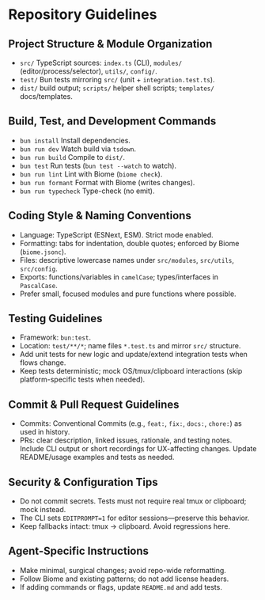 # Repository Guidelines

## Project Structure & Module Organization
- `src/` TypeScript sources: `index.ts` (CLI), `modules/` (editor/process/selector), `utils/`, `config/`.
- `test/` Bun tests mirroring `src/` (unit + `integration.test.ts`).
- `dist/` build output; `scripts/` helper shell scripts; `templates/` docs/templates.

## Build, Test, and Development Commands
- `bun install` Install dependencies.
- `bun run dev` Watch build via `tsdown`.
- `bun run build` Compile to `dist/`.
- `bun test` Run tests (`bun test --watch` to watch).
- `bun run lint` Lint with Biome (`biome check`).
- `bun run formant` Format with Biome (writes changes).
- `bun run typecheck` Type-check (no emit).

## Coding Style & Naming Conventions
- Language: TypeScript (ESNext, ESM). Strict mode enabled.
- Formatting: tabs for indentation, double quotes; enforced by Biome (`biome.jsonc`).
- Files: descriptive lowercase names under `src/modules`, `src/utils`, `src/config`.
- Exports: functions/variables in `camelCase`; types/interfaces in `PascalCase`.
- Prefer small, focused modules and pure functions where possible.

## Testing Guidelines
- Framework: `bun:test`.
- Location: `test/**/*`; name files `*.test.ts` and mirror `src/` structure.
- Add unit tests for new logic and update/extend integration tests when flows change.
- Keep tests deterministic; mock OS/tmux/clipboard interactions (skip platform-specific tests when needed).

## Commit & Pull Request Guidelines
- Commits: Conventional Commits (e.g., `feat:`, `fix:`, `docs:`, `chore:`) as used in history.
- PRs: clear description, linked issues, rationale, and testing notes. Include CLI output or short recordings for UX-affecting changes. Update README/usage examples and tests as needed.

## Security & Configuration Tips
- Do not commit secrets. Tests must not require real tmux or clipboard; mock instead.
- The CLI sets `EDITPROMPT=1` for editor sessions—preserve this behavior.
- Keep fallbacks intact: tmux → clipboard. Avoid regressions here.

## Agent-Specific Instructions
- Make minimal, surgical changes; avoid repo-wide reformatting.
- Follow Biome and existing patterns; do not add license headers.
- If adding commands or flags, update `README.md` and add tests.
